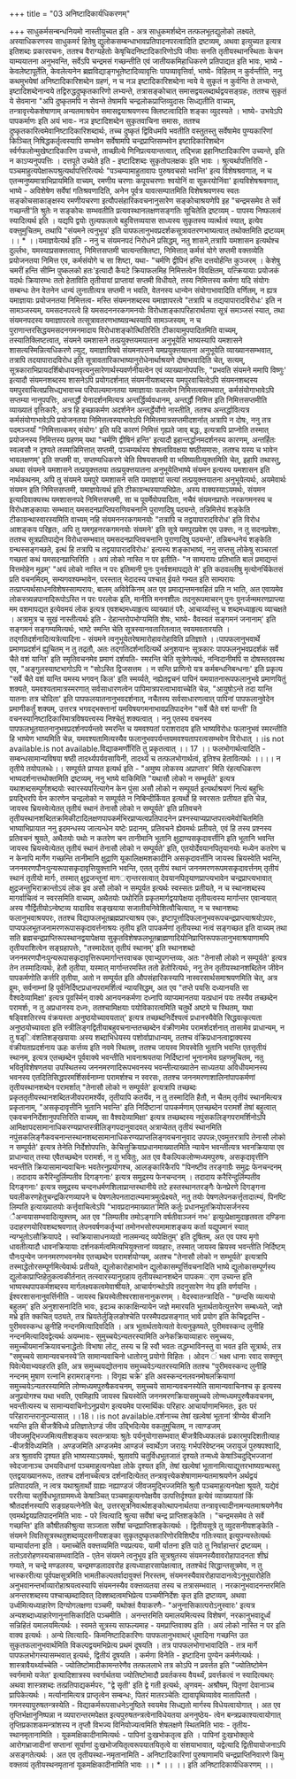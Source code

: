 +++
title = "03 अनिष्टादिकार्यधिकरणम्"

+++
साधुकर्मसन्बन्धनियमो नास्तीयुच्यत इति - अत्र साधुकमर्शब्देन तत्फलभूतद्युलोको लक्ष्यते, अस्याधिकरणस्य साधुकमर्र हितेषु द्युलोकसम्बन्धाभावप्रतिपादनपरत्वादिति द्रष्टव्यम्, अथवा इत्युच्यत इत्यत्र इतिशब्दः प्रकारवचनः, ततश्च वैराग्यहेतोः केषृचिदनिष्टादिकारिणोऽपि जीवाः सनति तृतीयस्थानस्थिताः केचन याम्ययातना अनुभवन्ति, सर्वेऽपि चन्द्रमसं गच्छन्तीति एवं जातीयकमिहाधिकरणे प्रतिपाद्यत इति भावः, भाष्ये - केवलेष्टापूर्तेति, केवलेत्यनेन ब्रह्मविद्याङ्गभूतेष्टादिव्यावृत्तिः पापव्यावृत्तिर्वा, भाष्ये- विहितम् न कुर्वन्तीति, ननु कथमुभयेषां अनिष्टादिकारिशब्देन ग्रहणं, न च नञ इष्टादिकारिशब्देना न्वये ये सुकृतं न कुर्वन्ति ते लभ्यन्ते, इष्टादिशब्देनान्वये तद्विरुद्धदुष्कृतकारिणो लभ्यन्ते, तत्रासङ्कोचात् समासद्वयलब्दार्थद्वयसङ्ग्रहः, ततश्च सुकृतं ये सेवमाना "अपि दुष्कृतमपि न सेवन्ते तेषामपि चन्द्रलोकप्राप्तिव्युदासः सिध्द्यतीति वाच्यम्, तन्त्रावृत्त्येकशेषाणाम् अन्यतमाश्रयेन समासद्वयाश्रयणस्य क्लिष्टत्वादिति शङ्का व्युदस्यते । भाष्ये- उभयेऽपि पापकर्माणः इति अयं भावः- नञ इष्टादिशब्देन सुकृतवाचिना समासः, ततश्च दुष्कृतकारित्वमेवानिष्टादिकारिशब्दार्थः, तच्च दुष्कृतं द्विविधमपि भवतीति वस्तुतस्तु सर्वेषामेव पुण्यकारिणां किञ्चित् निषिद्धकर्तृत्वस्यापि सम्भवेन सर्वेषामपि चन्द्रप्राप्तिसम्भवेन इष्टादिकारिशब्देन र्स्वर्गफलोन्मुखेष्टादिकारिण उच्यन्ते, ताच्छील्ये णिनिप्रत्ययान्तत्वात्, तद्भिन्ना इहानिष्टादिकारिण उच्यन्ते, इति न काऽप्यनुपपत्तिः । दत्तपूते उच्येते इति - इष्टादिशब्दः सुकृतोपलक्षकः इति भावः । श्रुत्यर्थापत्तिरिति - पञ्चमाहुत्यपेक्षारूपश्रुत्यर्थापत्तिरित्यर्थः "पञ्चम्यामाहुतावापः पुरुषवचसो भवन्ति' इत्य विशेषश्रवणात्, न च एतन्मनुष्यमात्राभिप्रायमिति वाच्यम्, रमणीय चरणाः कपूयचरणाः श्वयोनिं वा सूकरयोनिंवा' इत्यविशेषश्रवणात्, भाष्ये - अविशेषेण सर्वेषां गतिश्रवणादिति, अनेन पूर्वत्र यावत्सम्पातमिति विशेषश्रवणस्य स्वतः सङ्कोचसाकाङ्क्षस्य रमणीयचरणा इत्यौपसंहारिकवचनानुसारेण सङ्कोचाश्रयणेपि इह "चन्द्रमसमेव ते सर्वे गच्छन्ती'ति श्रुतेः न सङ्कोचः सम्भवतीति प्रत्यवस्थानलक्षणसङ्गतिः सूचितेति द्रष्टव्यम् - पापस्य निष्फलत्वं स्यादित्यर्थ इति । यद्यपि द्वयोः तुल्यफलत्वे बहुवित्तव्ययास साध्यस्य सुकृतस्य व्यर्त्थत्वं स्यात्, इत्येव वक्त्तुमुचितम्, तथापि "संयमने त्वनुभूय' इति पापफलानुभवप्रदर्शकसूत्रावतरणभाष्यत्वात् तथोक्तमिति द्रष्टव्यम् ।। * ।।यमाज्ञयेत्यर्थ इति - ननु च संयमनपदं निरोधने प्रसिद्धम्, नतु शासने,तत्रापि यमशासन इत्यर्थश्च दुर्ल्लभः, यमस्याप्रसक्त्तत्वात्, निमित्तसप्तमी चात्यन्तक्लिष्टा, निमित्तात् कर्मसं योगे सप्तमी वक्त्तव्येति प्रयोजनतया निमित्त एव, कर्मसंयोगे च सा शिष्टा, यथा- "चर्मणि द्वीपिनं हन्ति दत्तयोर्हन्ति कुञ्जरम् । केशेषु चमरीं हन्ति सीम्नि पुष्कलको हतः'इत्यादौ कैयटे क्रियाफलमिह निमित्तत्वेन विवक्षितम्, यत्क्रियायाः प्रयोजकं यदर्थः क्रियारम्भः ततो हेताविति तृतीयायां प्राप्तायां सप्तमी विधीयते, तस्य निमित्तस्य कर्मणा यदि संयोगः सम्बन्धः तेन वेतनेन धान्यं लुनातीत्यत्र सप्तमी न भवति, वेतनस्य धान्येन संयोगाभावादिति वर्णितम्, न ह्यत्र यमाज्ञायाः प्रयोजनतया निमित्तत्व- मस्ति संयमनशब्दस्य यमाज्ञापरत्वे "तत्रापि च तद्ययापारादविरोधः' इति न सामञ्जस्यम्, यमसदनपरत्वे हि यमसदननरकगमनयोः विरोधशङ्कापरिहारार्थतया सूत्रं समञ्जसं स्यात्, तथा संयमनपदस्य यमाज्ञापरत्वे तत्सूत्रावतरणभाष्यग्रन्थस्यापि सामञ्जस्यम्, न च पुराणान्तरसिद्धयमसदनगमनमादाय विरोधाशङ्कोत्थितिरिति टीकायामुपपादितमिति वाच्यम्, तस्यातिक्लिष्टत्वात्, संयमने यमशासने तत्प्रयुक्त्तयमयातना अनुभूयेति भाष्यस्यापि यमशासने शासत्यस्मिन्नित्यधिकरणे ल्युट्, यमाज्ञाविषये संयमनपत्तने यमप्रयुक्त्तयातना अनुभूयेति व्याख्यानसम्भवात्, तत्रापि तदयापारादविरोध इति सूत्रावतारिकाभाष्यानुरोधेनार्थाश्रयणे दोषाभावादिति चेत्, सत्यम्, सूत्रकाराभिप्रायदर्शिबोधायनवृत्यनुसारेणार्थस्यवर्णनीयत्वेन एवं व्याख्यानोपपत्तिः, "प्रभवति संयमने ममापि विष्णुः' इत्यादौ संयमनशब्दस्य शासनेऽपि प्रयोगदर्शनात् संयमनीयशब्दस्य यमपुरवाचित्वेऽपि संयमनशब्दस्य यमपुरवाचित्वप्रसिध्द्यभावाच्च परिपाल्यमानतया यमाज्ञायाः फलत्वेन निमित्तत्वसम्भवात्, कर्मसंयोगाभावेऽपि सप्तम्या नानुपपत्तिः, अन्तर्द्धौ येनादर्शनमित्यत्र अन्तर्द्धिर्व्यवधानम्, अन्तर्द्धौ निमित्त इति निमित्तसप्तमीति व्याख्यातं वृत्तिकारैः, अत्र हि इच्छाकर्मण अदर्शनेन अन्तर्द्धेर्योगो नास्तीति, ततश्च अन्तर्द्धावित्यत्र कर्मसंयोगाभावेऽपि प्रयोजनतया निमित्तत्वस्याभावेऽपि निमित्तमात्रसप्तमीदशर्नात् अत्रापि न दोषः, ननु तत्र पदमञ्जर्यां "निमित्तात्कमर् संयोगः' इति यदि कारणं निमित्तं गृह्यते जाव् बद्धः, इत्यत्रापि प्राप्नोति तस्मात् प्रयोजनस्य निमित्तस्य ग्रहणम् यथा "चर्मणि द्वीषिनं हन्ति' इत्यादौ इहान्तर्द्धानमदर्शनस्य कारणम्, अन्तर्हितः स्वल्वसौ न दृश्यते तस्मान्निमित्तात् सप्तमी, पञ्चम्यर्थस्य शेषत्वविवक्षया षष्ठीसमासः, ततश्च यस्य च भावेन भावलक्षणम्' इति सप्तमी वा, सप्तम्यधिकरणे चेति विषयसप्तमी वा भविष्यतीत्युक्त्तमिति चेत्, इहापि तथास्तु, अथवा संयमने यमशासने तत्प्रयुक्त्ततया तत्प्रयुक्त्तयातना अनुभूयेतिभाष्ये संयमन इत्यस्य यमशासन इति नार्थकथनम्, अपि तु संयमने यमपुरे यमशासने सति यमाज्ञायां सत्यां तत्प्रयुक्त्तयातना अनुभूयेत्यर्थः, अयमेवार्थः संयमन इति निमित्तसप्तमी, यमाज्ञयेत्यर्थ इति टीकाग्रन्थस्याप्यभिप्रेतः, अस्य वाक्यस्याऽयमर्थः, संयमन इत्यादिवाक्यस्थ यमशासनपदे निमित्तसप्तमी, सा च पूवर्मेवोपपादिता, नचैवं संयमनप्राप्तेः नरकगमनस्य च विरोधशङ्कायाः सम्भवात् यमसदनप्राप्तिपराणिवचनानि पुराणादिषु पठ्यन्ते, तन्निमित्तेयं शङ्केति टीकाग्रन्थास्वारस्यमिति वाच्यम् नहि संयमननरकगमनयोः "तत्रापि च तद्वयापारादविरोध' इति विरोध आशङ्कय परिहृतः, अपि तु यमगृहनरकगमनयोः संयमने' इति सूत्रे यमपुरप्रवेश एव उक्त्तः, न तु सदनप्रवेशः, ततश्च सूत्रप्रतिपाद्येन विरोधासम्भवात् यमसदनप्राप्तिवचनानि पुराणादिषु पठ्यन्ते', तन्निबन्धनेयं शङ्केति ग्रन्थस्सङ्गच्छते, इत्थं हि तत्रापि च तद्वयापारादविरोधः' इत्यस्य शङ्काभाष्यं, ननु सप्तसु लोकेषु सञ्चरतां गच्छतां कथं यमसदनप्राप्तिरिति । अयं लोको नास्ति न पर इतीति- "न साम्परायः प्रतिभाति बालं प्रमाद्यन्तं वित्तमोहेन मूढम्' "अयं लोको नास्ति न परः इतिमानी पुनः पुनर्वशमापद्यते मे' इति कठवल्लीषु मृत्योनर्चिकेतसं प्रति वचनमिदम्, सम्यगवश्यम्भावेन, परस्तात् भेदादस्य पश्चात् ईयते गम्यत इति साम्परायः तत्प्राप्त्यर्थसाधनविशेषस्साम्परायः, बालम् अविवेकिनम् अत एव प्रमाद्यन्तमनवहितं प्रति न भाति, अत एवायमेव लोकस्त्र्यन्नपानादिरूपोऽस्ति न परः परलोक इति, मानीति मननशीलः तदनुरूपमाचरन् पुनः पुनर्जन्ममरणप्राप्त्या मम वशमापद्यत इत्येवमयं लोक इत्यत्र एवशब्दमध्याहृत्य व्याख्यातं परैः, आचार्य्यास्तु च शब्दमध्याहृत्य व्याचक्षते । अत्रामुत्र च सुखं नास्तीत्यर्थः इति - देहान्तरोपभोग्यमिति शेषः, भाष्ये- वैवस्वतं सङ्गमनं जनानाम्' इति सङ्गमनं सङ्गम्यमित्यर्थः, भाष्टे स्मन्ति चेति सूत्रस्यानवतारितत्वात् स्वयमवतारयति । तद्गतिदर्शनादित्यत्रेत्यादिना - संयमने त्वनुभूयेतरेषामारोहावरोहाविति प्रतिज्ञाते ।।पापफलानुभवार्थे प्रमाणप्रदर्शनं ह्युचितम् न तु तद्रतौ, अतः तद्गतिदर्शनादित्यर्थे अनुशयानः सूत्रकारः पापफलनुभवप्रदर्शकं सर्वे चैते वशं यान्ति' इति स्मृतिवचनमेव प्रमाणं दर्शयति- स्मरन्ति चेति सूत्रेणेत्यर्थः, नन्विदानीमपि स दोषस्तदवस्थ एव, "अङ्गुलस्याष्टभागोऽपि न "सोऽस्ति द्विजसत्तम । न सन्ति प्राणिनो यत्र कर्मबन्धनिबन्धनाः' इति प्रकृत्य "सर्वे चैते वशं यान्ति यमस्य भगवन् किल' इति स्मर्य्यते, नह्येतद्वचनं पापिनं यमयातनारूपफलानुभवे प्रमाणयितुं शक्यते, यमवश्यतामात्रस्मरणात् सर्वसाधारणत्वेन पापिमात्रपरत्वाभावाच्चेति चेन्न, "आयुषोऽन्ते तदा यान्ति यातनाः तत्र चोदिता' इति पापफलयातनानुभवदर्शनात्, नचैतस्य सर्वसाधारणत्वात् पापिनां पापफलानुवेदेन प्रमाणीकर्तुं शक्यम्, उत्तरत्र भगवद्भक्त्तानां यमविषयगमनाभावप्रतिपादनेन "सर्वे चैते वशं यान्ती' ति वचनस्यानिष्टादिकारिमात्रविषयत्त्वस्य निश्चेतुं शक्यत्वात् । ननु एतस्य वचनस्य पापफलभूतयातनानुभवप्रदर्शनपर्यन्तवे स्मरन्ति च यमवश्यतां पराशरादय इति भाष्यविरोधः फलानुभवं स्मरन्तीति हि भाष्येण भाष्यमिति चेन्न, यमवश्यतामित्यस्यैव फलानुभवपर्यन्तयमवश्यतापरत्वसम्भवेन विरोधात् ।।is not available.is not available.विद्याकमर्णोरिति तु प्रकृतत्वात् ।। 17 ।। फलभोगार्थत्वादिति - सम्बन्धसामान्यविषया षष्ठी तादर्थ्यपर्यवसायिनी, तादर्थ्यं च तत्फलभोगार्थत्वं, इतिश्च हेतावित्यर्थः ।।।। न तृतीये तयोपलब्धेः।। सम्पूर्यते प्राप्यत इत्यर्थ इति - "अमुष्य लोकस्य अप्राप्तार' मिति रंहत्यधिकरण भाष्यदर्शनात्तथोक्तमिति द्रष्टव्यम्, ननु भाष्ये वाकिमिति "यथासौ लोको न सम्भूर्यते' इत्यत्र यथाशब्दसम्पूर्णशब्दयोः स्वारस्यपरित्यागेन केन पुंसा असौ लोको न सम्पूयर्त इत्यर्थाश्रयणं नित्यं बहुभिः प्रयद्भिरपि येन कारणेन चन्द्रलोको न सम्पूर्यते न निबिन्दीर्कियत इत्यर्थो हि स्वरसतः प्रतीयत इति चेन्न, जायस्व भ्रियस्वेत्येतत् तृतीयं स्थानं तेनासौ लोको न सम्पूर्यते' इति प्रतिवचने तृतीयस्थानशब्दितक्रमिकीटादिलक्षणपापकर्मभिरप्राप्यत्वप्रतिपादनेन प्रश्नस्याप्यप्राप्तपरत्वमेवोचितमिति भाष्याभिप्रायात ननु इदमन्धस्य जात्यन्धेन यष्टेः प्रदानम्, प्रतिवचने ह्येवमर्थः प्रतीयते, एवं हि तस्य प्रश्नस्य प्रतिवचनं श्रूयते, अथैतयोः पथोः न कतरेण चन तानीमानि भूतानि क्षुद्राण्यसकृदावर्त्तीनि इति भूतानि भवन्ति जायस्व भ्रियस्वेत्येतत् तृतीयं स्थानं तेनासौ लोको न सम्पूर्यते' इति, एतयोर्देवयानपितृयानयोः मध्येन कतरेण च न केनापि मार्गेण गच्छन्ति तानीमानि क्षुद्राणि यूकालिक्षमशकादीनि असकृदावर्त्तीनि जायस्व भ्रियस्वेति भवन्ति, जननमरणपौनःपुन्यरूपासकृदावृत्तियुक्त्तानि भवन्ति, एतत् तृतीयं स्थानं जननमरणरूपमसकृदावर्त्तनम् तृतीयं स्थानं तृतीयो मार्गः, तस्मात् क्षुद्रजन्तूनां मागर्ान्तरसत्वात् देवयानपितृयाणप्राप्त्यभावेन चन्द्रप्राप्त्यभावात् क्षुद्रजन्तुभिराक्रान्तोऽयं लोक इव असौ लोको न सम्पूर्यत इत्यर्थः स्वस्सतः प्रतीयते, न च स्थानशब्दस्य मागर्वाचित्वं न स्वरसमिति वाच्यम्, अथैतयोः पथोरिति प्रकृतमार्गद्वयापेक्षया तृतीयत्वस्य मार्गान्तर एवान्वयात् अस्य गौर्द्वितीयोऽन्वेष्टव्य यादाविव सङ्खयाया सजातीयनिवेशित्वौचित्यात्, न च स्थानशब्दः फलानुभवाश्रयपरः, ततश्च विद्याफलभूतब्रह्मप्राप्त्याश्रय एकः, इष्टापूर्त्तादिफलानुभवरूपचन्द्रप्राप्त्याश्रयोऽपरः, पाप्यफलभूतजनामरणरूपासकृदावर्त्तनाश्रयः तृतीय इति पापकर्मणां तृतीयस्था नत्वं सङ्गच्छत इति वाच्यम् तथा सति ब्रह्मचन्द्रप्राप्तिरूपस्थानद्वयापेक्षया सुकृतविशेषफलभूतब्राह्मणादियोनिप्राप्तिरूपफलानुभवाश्रयाणामपि तृतीयराशित्वेन सङ्ग्रहापत्तेः, "तस्मादेतत् तृतीयं स्थानम्' इति स्थानशब्दो जननमरणपौनःपुन्यरूपासकृदावृत्तिरूपमार्गान्तरवाचक एवाभ्युपगन्तव्यः, अतः "तेनासौ लोको न सम्पूर्यते' इत्यत्र तेन तस्मादित्यर्थः, हेतौ तृतीया, यस्मात् मार्गान्तरमस्ति ततो हेतोरित्यर्थः, ननु तेन तृतीयस्थानशब्दितेन जीवेन पापकर्मणोति कर्त्तरि तृतीया, अतो न सम्पूर्यत इति औपसंहारिकस्यापि नास्वरसार्थसमाश्रयणमिति चेत्, अत्र व्रूमः, सर्वनाम्नां हि पूर्वनिर्दिष्टप्रधानपरामर्शित्वं न्यायसिद्धम्, अत एव "तप्ते पयसि दध्यानयति सा वैश्वदेव्यामिक्षा' इत्यत्र पूवर्स्मिन् वाक्ये आनयनकर्मणा दध्नापि व्याप्यमानतया यत्प्रधानं पयः तस्यैव तच्छब्देन परामर्शः, न तु अप्रधानस्य दध्नः, ततश्चामिक्षयाः पयोविकारत्वमिति चतुर्थे अष्टमे च स्थितम्, यथा षड्विशतिरस्य वंक्रयस्ता अनुष्ठयोच्यावयतात्' इत्यत्र तच्छब्दनिर्देश्यत्वं प्रधानस्यैवेति सिद्धवत्कृत्यता अनुष्ठयोच्यावता इति स्त्रीलिङ्गद्वितीयाबहुवचनान्ततच्छब्देन वंक्रीणामेव परामर्शदर्शनात् तासामेव प्राधान्यम्, न तु षड्िवंशतिशङ्खयायाः अस्य शब्दाभिधेयस्य पशोर्वाप्राधान्यम्, ततश्च वंक्रिप्रधानत्वाद्वाक्यस्य वंक्रीयताप्रदर्शनाय ऊहः कर्त्तव्य इति नवमे स्थितम्, ततश्च जायस्व मियस्वेति भूतानि भवन्ति एतत्तृतीयं स्थानम्, इत्यत्र एतच्छब्देन पूर्ववाक्ये भवन्तीति भावनाश्रयतया निर्दिष्टानां भूनानामेव ग्रहणमुचितम्, नतु भवितृविशेषणतया उपस्थितस्य जननमरणादिरूपभवनस्य भवन्तीत्याख्यातेन साध्यतया अविधीयमानस्य भवनस्य एतदितिसिद्धपरमर्शिसर्वनाम्ना परामर्शश्च न स्वरसः, ततश्च जननमरणाशालिनांपापकर्मणां तृतीयस्थानशब्देन परामर्शात् "तेनासौ लोको न सम्पूर्यते' इत्यत्रापि तच्छब्दः प्रकृततृतीयस्थानशब्दितजीवपरामर्श्येव, तृतीयापि कतर्येव, न तु तस्मादिति हैतौ, न चैतम् तृतीयं स्थानमित्यत्र प्रकृतानाम्, "असकृदावृत्तीनि भूतानि भवन्ति' इति निर्दिष्टानां पापकर्मणाम् एतच्छब्देन परामर्शे तेषां बहुत्वात् एकवचननिर्देशानुपपत्तिरिति वाच्यम्, सा वैश्वदेव्यामिक्षा' इत्यत्र तच्छब्दस्य नपुंसकलिङ्गपरामर्शिनोऽपि आमिक्षापदसामानाधिकरण्यप्राप्तस्त्रीलिङ्गपदानुवादवत् अत्राप्येतत् तृतीयं स्थानमिति नपुंसकलिङ्गैकवचनान्तस्थानशब्दसामानाधिकरण्यप्राप्तलिङ्गवचनानुवाद उपपन्नः,एवमुत्तरत्रापि तेनासौ लोको न सम्पूर्यते' इत्यत्र तेनेति निर्देशोपपत्तिः, केचित्तुक्रियाप्रधानमाख्यातमिति न्यायेन भवन्तीत्यत्र भवनक्रियाया एव प्राधान्यात् तस्या एवैतच्छब्देन परामर्शः, न तु भवितुः, अत एव वैकल्पिकलोण्मध्यमपुरुषः, असकृदावृत्तीनि भवन्तीति क्रियासामान्यवाचिनः भवतेरनुप्रयोगश्च, आलङ्कारिकैरपि "पिनष्टीव तरङ्गाग्रैः समुद्रः फेनचन्दनम् । तदादाय करैरिन्दुर्लिम्पतीव दिगङ्गनाः' इत्यत्र समुद्रस्य फेनचन्दनम् । तदादाय करैरिन्दुर्लिम्पतीव दिगङ्गनाः' इत्यत्र समुद्रस्य चन्दनधर्मणशिलाप्रान्तस्थानीये तटे हस्तस्थानतरङ्गैः फेनप्रेरणे दिगङ्गना घवलीकरणहेतुचन्द्रकिरणव्यापने च पेषणलेपनतादात्म्यमात्रमुत्प्रेक्ष्यते, नतु तयोः पेषणलेपनकर्त्तृतादात्म्यं, पिनष्टि लिम्पति इत्याख्यातयोः कर्त्तृवाचित्वेऽपि "भावप्रदानमाख्यात'मिति कर्तुः प्रधानभूतक्रियोपसर्जनस्य ैअन्वयासम्भवादित्युक्त्तम्, अत एव "लिम्पतीव तमोऽङ्गानि वर्षतीवाञ्जनं नभः' इत्युत्प्रेक्षामुदाहृतवता दण्डिना उदाहरणयोरिवशब्दश्रवणात् लेपनवर्षणकर्तृभ्यां तमोनभसोरुपमामाशङ्कय कर्ता यद्युपमानं स्यात् न्यग्भूतोऽसौक्रियापदे । स्वक्रियासाधनव्यग्रो नालमन्यद् व्यपेक्षितुम्' इति दूषितम्, अत एव पश्य मृगो धावतीत्यादौ धावनक्रियायाः दर्शनकर्मत्वमित्यभियुक्त्तानां व्यवहारः, तस्मात् जायस्व म्रियस्व भवन्तीति निर्दिष्टम् पौनःपुन्येन जननमरणभवनमेव एतच्छब्देन परामर्शयोग्यम्, अतश्च "तेनासौ लोको न सम्भूर्यते' इत्यत्रापि तस्माद्धेतोरसम्पूर्णमित्येवार्थः प्रतीयते, द्युलोकारोहाभावेन द्युलोकासम्पूर्त्तिवचनादिति भाष्ये द्युलोकासम्पूर्णस्य द्युलोकाप्राप्तिहेतुकत्वकीर्तनात् तत्स्वारस्यानुग्रहाय तृतीयस्थानशब्देन पापकमर्ाण उच्यन्त इति भाष्यस्थपापकर्मशब्दस्य मार्गलक्ष्यकत्वमेवाश्रीयते, आचार्यगन्थोऽपि तदनुसारेण नेय इति वर्णयन्ति । ईश्वरशासनानुवर्त्तिनीति - जायस्व भ्रियस्वेतीश्वरशासनानुकरणम् । वेदस्वातन्त्रादिति - "छन्दसि व्यत्ययो बहुलम्' इति अनुशासनादिति भावः, इदञ्च काकाक्षिन्यायेन जज्ञे ममारयति भूतार्थतावेत्युत्तरेण सम्बध्यते, जज्ञे मभ्रे इति क्कचित् पठ्यते, तत्र भ्रियतेर्लुङ्लिङोश्चेति परस्मैपदप्रसङ्गात् भावे प्रयोग इति केचिद्वदन्ति - पुरीमवस्कन्ध ळुनीहि नन्दनमित्यादिवदिति । अत्र भूतार्थतावेत्यतो वेत्यनुकृष्यते, पुरीमवस्कन्द लुनीहि नन्दनमित्यादिवद्वेत्यर्थः अयम्भावः- सुमुच्चयेऽन्यतरस्यामिति अनेकक्रियाव्याहारः समुच्चयः, समुच्चीयमानक्रियावचनाद्धेतोः विभाषा लोट्, तस्य च हि स्वौ भवतः तद्धम्भाविनस्तु वा भवत इति सूत्रार्थः, तत्र "समुच्चये सामान्यवचनस्ये'ति सामान्यवाचिनो धातोरनु प्रयोगो विहितः । ओदन ं भक्ष्व धानाः रवाद सक्त्तून् पिवेत्येवाभ्यवहरति इति, अत्र समुच्चयद्योतनाय समुच्चयेऽन्यतरस्यामिति ततश्च "पुरीमवस्कन्द लुनीहि नन्दनम् मुषाण रत्नानि हरामराङ्गनाः । विगृह्य चक्रे' इति अवस्कन्दनलवनमोषलक्रियाणां समुच्चयेऽन्यतरस्यामिति लोण्मध्यमपुरुषैकवचनम्, समुच्चये सामान्यवचनस्येति सामान्यवाचिनश्च कृ इत्यस्य अनुप्रयोगश्च यथा भवति, एवमिहापि जायस्व भ्रियस्वेति जननमरणक्रियासमुच्चये लोण्मध्यमपुरुषैकवचनम्, भवन्तीत्यस्य च सामान्यवाचिनोऽनुप्रयोग इत्ययमेव पारमार्थिकः परिहारः आचार्याणामभिमतः, इतः परं परिहारान्तरानुपन्यासात् ।।18।।is not available.दर्शनाच्च तेषां खल्वेषां भूतानां त्रीण्येव बीजानि भयन्ति इति बीजत्रैविध्ये प्रतिज्ञातेऽण्डं जीव उद्भिदित्येव वकतुमुचितम्, न त्वाण्डजम् जीवजमुद्भिज्जमित्यतीशङ्कय स्वतन्त्रायाः श्रुतेः पर्यनुयोगासम्भवात् बीजत्रैविध्यफलकं प्रकारमुपदिशतीत्याह -बीजत्रैविध्यमिति । अण्डजमिति अण्डजमेव आण्डजं स्वार्थेऽण जरायुः गर्भपरिवेष्टनम् जरायुजं पुरुषपश्वादि, अत्र श्रुतावपि दृश्यत इति भाष्यस्याऽयमर्थः, श्रुतावपि चतुर्विधभूतजातं दृश्यते तन्मध्ये केषाञ्चिदुद्भिज्जानां स्वेदजानाञ्च उभयविधानां पञ्चमाहुत्यनपेक्षा लोके दृश्यत इति, तेषां खल्वेषां भूतानामित्याद्युत्तरभाष्यग्रन्थस्तु एतद्वयाख्यानरूपः, ततश्च दर्शनाच्चेत्यत्र दर्शनादित्येतत् तन्त्रावृत्त्येकशेषाणामन्यतमाश्रयणेन अर्थद्वयं प्रतिपादयति, न त्वत्र यथाश्रुतार्थो ग्राह्यः नह्याण्डजं जीवजमुद्भिज्जमिति श्रुतौ पञ्चमाहुत्यनपेक्षा श्रूयते, यद्येवं पररीत्या चतुर्विधभूतग्राममध्ये केषाञ्चित् पञ्चमाहुत्यनपेक्षयैव उत्पत्तिर्दृश्यत इत्येवं व्याख्यायतां किं श्रौतदर्शनस्यापि सङ्ग्रहयत्नेनेति चेत्, उत्तरसूत्रनिवर्त्थशङ्कोत्थापनार्थतया तन्त्रावृत्त्यादीनामन्यतमाश्रयणेनैव एवमर्थद्वयप्रतिपादनमिति भावः - परे त्वित्यादि श्रुत्या सर्वेषां चन्द्र प्राप्तिशङ्केति । "चन्द्रमसमेव ते सर्वे गच्छन्ति' इति कौषीतकीश्रुत्या सञ्जाता सर्वेषां चन्द्रप्राप्तिशङ्केत्यर्थः । द्वितीयसूत्रे तु व्युदसनीयशङ्केति - संयमने त्वितिसूत्रस्थतुशब्दव्युदसनीयशङ्का सुकृतदुष्कृतकारिणोरविशिष्टैव गतिःस्यात् इत्युपन्यस्तेत्यर्थः याम्यार्यातना इति । यमाच्चेति वक्त्तव्यमिति ण्यप्रत्ययः, यामी र्यातना इति पाठे तु निर्वाहान्तरं द्रष्टव्यम् । ततोऽवरोहणस्यचासम्भवादिति - एतेन संयमने त्वनुभूय इति सूत्रश्रुतस्य संयमनस्यैवावरोहापादनता शीघ्रं गम्यते, न चन्द्रे मण्डलस्य, चन्द्रमण्डलादवरोह इत्यध्याहारसापेक्षत्वात्, ततश्चेदं सिद्धान्तसूत्रमेव, न तु भास्कररीत्या पूर्वपक्षसूत्रमिति भामतीकल्पतर्वादावुक्त्तं निरस्तम्, संयमनस्यैवावरोहापादानत्वेऽनुभूयारोहेति अनुभवानन्तर्भाव्यारोहाश्रयत्वस्यापि संयमनस्यैव वक्त्तव्यतया तस्य च तत्रासम्भवात् । नरकानुभवादनन्तरमिति अनन्तरशब्दस्य पश्चाच्छब्दादिवत् दिक्शब्दत्वमभिप्रेत्य पञ्चमीनिर्देशः कृत इति द्रष्टव्यम्, अथवा उर्ध्वमित्यध्याहारेण दिग्योगलक्षणा पञ्चमी, यथोक्तं वैयाकरणैः- "अनुनासिकात्परोऽनुस्वारः' इत्यत्र अन्यशब्दाध्याहारेणानुनासिकादिति पञ्चमीति । अनन्तरमिति यमालयमित्यस्य विशेषणं, नरकानुभवादूर्ध्वं सन्निहितं यमालयमित्यर्थः । स्वमते सूत्रस्य साफल्यमाह - यमप्राप्तिवाक्य इति । अयं लोको नास्ति न पर इति वाक्य इत्यर्थः । अन्ये त्वित्यादि- किमनिष्टादिकारिणः पापफलानुभवाथर्ं धूमादिना गच्छन्ति उत सुकृतफलानुभवार्थमिति विकल्पद्वयमभिप्रेत्य प्रथमं दूषयति । तत्र पापफलभोगाभावादिति - तत्र मार्गे पापफलभोगस्यासम्भवात् इत्यर्थः, द्वितीयं दूषयति । कर्मणा विनेति - इष्टादिना पुण्येन कर्मणेत्यर्थः । शास्त्रावैयर्थ्याच्चेति - ज्योतिष्टोमादीकामन्तरेणैव तत्फललाभे तत्र कोऽपि न प्रवर्त्तत इति "ज्योतिष्टोमेन स्वर्गमामो यजेत' इत्यादिशात्रस्य स्वर्गार्थतया ज्योतिष्टोमादौ प्रवर्तकस्य वैयर्थ्यं, प्रवर्त्तकत्वं न स्यादित्यथर्ः अथवा शास्त्रशब्दः तत्प्रतिपाद्यकर्मपरः, "द्वे सृती' इति द्वे गती इत्यर्थः, अृणवम्- अश्रौषम्, पितृणां देवानाञ्च प्रापिकेत्यर्थः । मर्त्यानामित्यत्र प्राप्तृत्वेन सम्बन्धः, पितरं मातरञ्चेतिः द्यावापृथिव्यावेव मातापितरौ । गमनस्यापुरुषतन्त्रस्येति - विद्याकर्मरूपसाधनेऽनुष्ठिते स्वयमेव सिध्द्यतो मार्गस्य विधेयत्वायोगात् । अत एव तृप्तिर्भक्षानुनिष्पन्ना न व्यपारान्तरमपेक्षत इत्यपुरुषतन्त्रत्वेनाविधेयतया अननुष्ठेय- त्वेन बन्त्रप्रकाश्यत्वायोगात् तृप्तिप्रकाशकमन्त्रांशस्य न तृप्तौ विभज्य विनियोज्यत्वमिति शेषलक्षणे स्थितमिति भावः - तृतीय-स्थानमृतानामिति । यूकमक्षिकादीनामित्यर्थः - पापिनां दुःखभोकतृत्व इति । पापिनां दुःखभोक्तृत्वे आरोगभ्राजादीनां सप्तानां सूर्याणां दुःखभोजयितृत्वरूपयातयितृत्वे वा संशयाभावात्, यद्वेत्यादि द्वितीयायोजनाऽपि असङ्गतेत्यर्थः । अत एव तृतीयस्था-नमृतानामिति - अनिष्टादिकारिणां पुरुषाणामपि चन्द्रप्राप्तिनिवारणे किमु वक्त्तव्यं तृतीयस्थनमृतानां यूकमक्षिकादीनामिति भावः ।। * ।। ।। इति अनिष्टादिकार्यधिकरणम् ।।